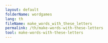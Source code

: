 ```yaml
---
layout: default
folderName: wordgames
lang: th
fileName: make_words_with_these_letters
permalink: /th/make-words-with-these-letters
tool: make-words-with-these-letters
---
```

